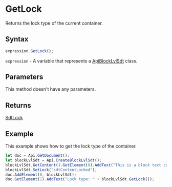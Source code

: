 # GetLock

Returns the lock type of the current container.

## Syntax

```javascript
expression.GetLock();
```

`expression` - A variable that represents a [ApiBlockLvlSdt](../ApiBlockLvlSdt.md) class.

## Parameters

This method doesn't have any parameters.

## Returns

[SdtLock](../../Enumeration/SdtLock.md)

## Example

This example shows how to get the lock type of the container.

```javascript
let doc = Api.GetDocument();
let blockLvlSdt = Api.CreateBlockLvlSdt();
blockLvlSdt.GetContent().GetElement(0).AddText("This is a block text content control with the content lock set to it.");
blockLvlSdt.SetLock("sdtContentLocked");
doc.AddElement(0, blockLvlSdt);
doc.GetElement(1).AddText("Lock type: " + blockLvlSdt.GetLock());
```

